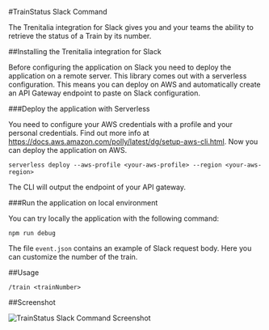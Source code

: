 #TrainStatus Slack Command

The Trenitalia integration for Slack gives you and your teams the ability to retrieve the status of a Train by its number.

##Installing the Trenitalia integration for Slack

Before configuring the application on Slack you need to deploy the application on a remote server.
This library comes out with a serverless configuration. This means you can deploy on AWS and automatically create an API Gateway endpoint to paste on Slack configuration.

###Deploy the application with Serverless

You need to configure your AWS credentials with a profile and your personal credentials. Find out more info at https://docs.aws.amazon.com/polly/latest/dg/setup-aws-cli.html. Now you can deploy the application on AWS.

    serverless deploy --aws-profile <your-aws-profile> --region <your-aws-region>

The CLI will output the endpoint of your API gateway.

###Run the application on local environment

You can try locally the application with the following command:

    npm run debug

The file `event.json` contains an example of Slack request body. Here you can customize the number of the train.

##Usage

    /train <trainNumber>

##Screenshot

![TrainStatus Slack Command Screenshot](doc/screenshot.png)
